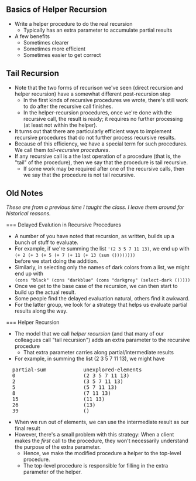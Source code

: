 Basics of Helper Recursion
--------------------------

* Write a helper procedure to do the real recursion
    * Typically has an extra parameter to accumulate partial results
* A few benefits
    * Sometimes clearer
    * Sometimes more efficient
    * Sometimes easier to get correct

Tail Recursion
--------------

* Note that the two forms of recurison we've seen (direct recursion and
  helper recursion) have a somewhat different post-recursion step
    * In the first kinds of recursive procedures we wrote, there's still
      work to do after the recursive call finishes.
    * In the helper-recursion procedures, once we're done with the recursive
      call, the result is ready; it requires no further processing (at least
      not within the helper).
* It turns out that there are particularly efficient ways to implement
  recursive procedures that do not further process recursive results.
* Because of this efficiency, we have a special term for such procedures.
  We call them *tail-recursive procedures*.  
* If any recursive call is a the last operation of a procedure (that is, the
  "tail" of the procedure), then we say that the procedure
  is tail recursive.
    * If some work may be required after one of the recursive calls, then we
    say that the procedure is not tail recursive.

Old Notes
---------

_These are from a previous time I taught the class.  I leave them around
for historical reasons._

=== Delayed Evalution in Recursive Procedures

* A number of you have noted that recursion, as written, builds up a
  bunch of stuff to evaluate.
* For example, if we're summing the list `'(2 3 5 7 11 13)`, we end up with <br>
  `(+ 2 (+ 3 (+ 5 (+ 7 (+ 11 (+ 13 (sum ())))))))` <br>
  before we start doing the addition.
* Similarly, in selecting only the names of dark colors from a list, we 
  might end up with <br>
  `(cons "black" (cons "darkblue" (cons "darkgrey" (select-dark ()))))` <br>
* Once we get to the base case of the recursion, we can then start to build
  up the actual result.
* Some people find the delayed evaluation natural, others find it awkward.
* For the latter group, we look for a strategy that helps us evaluate
  partial results along the way.

=== Helper Recursion

* The model that we call *helper recursion* (and that many of our
  colleagues call "tail recursion") adds an extra parameter
  to the recursive procedure
    * That extra parameter carries along partial/intermediate results
* For example, in summing the list (2 3 5 7 11 13), we might have
<pre>
  partial-sum            unexplored-elements
  0                      (2 3 5 7 11 13)
  2                      (3 5 7 11 13)
  5                      (5 7 11 13)
  8                      (7 11 13)
  15                     (11 13)
  26                     (13)
  39                     ()
</pre>
* When we run out of elements, we can use the intermediate result as
  our final result
* However, there's a small problem with this strategy: When a client makes the
  *first* call to the procedure, they won't necessarily understand the
  purpose of the extra parameter.
    * Hence, we make the modified procedure a helper to the top-level
    procedure. 
    * The top-level procedure is responsible for filling in the extra
    parameter of the helper.

